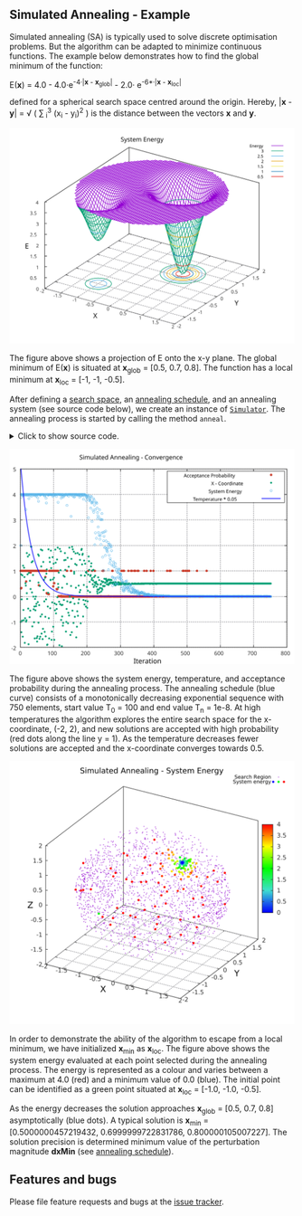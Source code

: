 ##  Simulated Annealing - Example

Simulated annealing (SA) is typically used to solve discrete optimisation problems. But the algorithm can be adapted to minimize continuous functions. The example below demonstrates how
to find the global minimum of the function:

E(**x**) = 4.0 - 4.0&middot;e<sup>-4&middot;|**x** - **x**<sub>glob</sub>|</sup> - 2.0&middot; e<sup>-6*&middot;|**x** - **x**<sub>loc</sub>|</sup>

defined for a spherical search space centred around the origin.
Hereby, |**x** - **y**| = &#8730; ( &sum;<sub> i</sub><sup>3</sup> (x<sub>i</sub> - y<sub>i</sub>)<sup>2</sup> ) is the distance between the vectors **x** and **y**.

![Energy Function](https://raw.githubusercontent.com/simphotonics/simulated_annealing/main/example/plots/energy2d.svg?sanitize=true)


The figure above shows a projection of E onto the x-y plane. The global minimum of E(**x**)
is situated at **x**<sub>glob</sub> = \[0.5, 0.7, 0.8\]. The function has a local minimum
at **x**<sub>loc</sub>&nbsp;= \[-1, -1, -0.5\].

After defining a [search space], an [annealing schedule], and an annealing system (see source code below), we create
an instance of [`Simulator`][SimulatorClass]. The annealing process is started by calling the method `anneal`.

<details><summary> Click to show source code.</summary>

```Dart
import 'dart:io';
import 'dart:math';

import 'package:simulated_annealing/simulated_annealing.dart';

class LoggingSimulator extends Simulator {
  LoggingSimulator(
    AnnealingSystem system,
    AnnealingSchedule schedule, {
    num gamma = 0.8,
    num? dE0,
    List<num>? xMin0,
  }) : super(
          system,
          schedule,
          gamma: gamma,
          dE0: dE0,
          xMin0: xMin0,
        );

  final rec = DataRecorder();

  @override
  void prepareLog() {
    rec.prepareVector('x', 3);
    rec.prepareScalar('Energy');
    rec.prepareScalar('Energy Min');
    rec.prepareScalar('P(dE)');
    rec.prepareScalar('Temperature');
    rec.prepareVector('dx', 3);
  }

  @override
  void recordLog() {
    rec.addVector('x', x);
    rec.addVector('dx', dx);
    rec.addScalar('Energy', eCurrent);
    rec.addScalar('Energy Min', eMin);
    rec.addScalar('P(dE)',
        (eCurrent - eMin) < 0 ? 1 : exp(-(eCurrent - eMin) / (kB * t)));
    rec.addScalar('Temperature', t);
  }
}

void main() async {
  // Defining a spherical space.
  final radius = 2;
  final x = FixedInterval(-radius, radius);
  final y = ParametricInterval(
    () => -sqrt(pow(radius, 2) - pow(x.next(), 2)),
    () => sqrt(pow(radius, 2) - pow(x.next(), 2)),
  );
  final z = ParametricInterval(
    () => -sqrt(pow(radius, 2) - pow(y.next(), 2) - pow(x.next(), 2)),
    () => sqrt(pow(radius, 2) - pow(y.next(), 2) - pow(x.next(), 2)),
  );
  final space = SearchSpace([x, y, z]);

  // Defining an annealing schedule.
  final schedule = AnnealingSchedule(
    exponentialSequence(100, 1e-8, n: 750),
    space.size,
    [1e-6, 1e-6, 1e-6],
  );

  // Defining an energy function.
  // The energy function has a local minimum at xLocalMin
  // and a global minimum at xGlobalMin.
  final xGlobalMin = [0.5, 0.7, 0.8];
  final xLocalMin = [-1.0, -1.0, -0.5];
  num energy(List<num> x) {
    return 4.0 -
        4.0 * exp(-4 * xGlobalMin.distance(x)) -
        2.0 * exp(-6 * xLocalMin.distance(x));
  }

  // ignore: unused_element
  int markov(num temperature) {
    return min(1 + 1 ~/ (100 * temperature), 25);
  }

  final system = AnnealingSystem(energy, space);

  // Construct a simulator instance.
  final simulator = LoggingSimulator(
    system,
    schedule,
    gamma: 0.8,
    dE0: system.eStdDev + 0.1,
    xMin0: [-1, -1, -0.5],
  );

  print(simulator);

  final sample = simulator.system.x;
  for (var i = 0; i < simulator.system.sampleSize; i++) {
    sample[i].add(simulator.system.e[i]);
  }

  final xSol = simulator.anneal((t) => 1);
  await File('../data/log.dat').writeAsString(simulator.rec.export());
  await File('../data/energy_sample.dat')
      .writeAsString(sample.export(label: 'x y z energy'));

  print('Solution: $xSol');
}

```
</details>


![Convergence Graph](https://raw.githubusercontent.com/simphotonics/simulated_annealing/main/example/plots/convergence.svg?sanitize=true)

The figure above shows the system energy, temperature, and acceptance probability during the
annealing process.
The annealing schedule (blue curve) consists of a monotonically decreasing exponential sequence
with 750 elements, start value T<sub>0</sub> = 100 and end value T<sub>n</sub> = 1e-8. At high temperatures the algorithm explores the entire search space for the x-coordinate, (-2, 2), and new solutions are accepted with high probability (red dots along the line y = 1). As the temperature decreases fewer solutions are accepted and the x-coordinate converges towards 0.5.

![System Energy](https://raw.githubusercontent.com/simphotonics/simulated_annealing/main/example/plots/energy.svg?sanitize=true)

In order to demonstrate the ability of the algorithm to escape from a local minimum, we have
initialized **x**<sub>min</sub> as **x**<sub>loc</sub>. The figure above shows the
system energy evaluated at each point selected during the annealing
process. The energy is represented as a colour and varies between a maximum at 4.0 (red) and a minimum value of 0.0 (blue). The initial point can be identified as a green point situated at
**x**<sub>loc</sub> = \[-1.0, -1.0, -0.5\].

As the energy decreases the solution approaches **x**<sub>glob</sub> = \[0.5, 0.7, 0.8\] asymptotically (blue dots). A typical solution is **x**<sub>min</sub> = \[0.5000000457219432, 0.6999999722831786, 0.800000105007227\]. The solution precision is determined minimum value of the perturbation magnitude
**dxMin** (see [annealing schedule]).



## Features and bugs
Please file feature requests and bugs at the [issue tracker].

[issue tracker]: https://github.com/simphotonics/simulated_annealing/issues

[SearchSpace]: https://pub.dev/documentation/simulated_annealing/latest/simulated_annealing/SearchSpaceClass.html

[search space]: https://github.com/simphotonics/simulated_annealing/blob/main/example/SEARCH_SPACE.md

[annealing schedule]: https://github.com/simphotonics/simulated_annealing/blob/main/example/ANNEALING_SCHEDULE.md

[SimulatorClass]: https://pub.dev/documentation/simulated_annealing/latest/simulated_annealing/SimulatorClass.html
